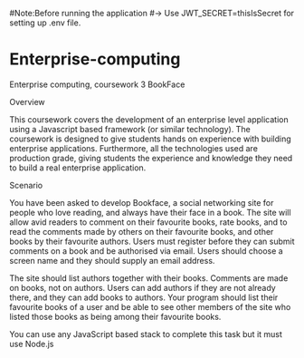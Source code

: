 #Note:Before running the application
#-> Use JWT_SECRET=thisIsSecret for setting up .env file.

# Enterprise-computing
Enterprise computing, coursework 3 BookFace

Overview

This coursework covers the development of an enterprise level application using a Javascript based framework (or similar technology). The coursework is designed to give students hands on experience with building enterprise applications. Furthermore, all the technologies used are production grade, giving students the experience and knowledge they need to build a real enterprise application. 

Scenario

You have been asked to develop Bookface, a social networking site for people who love reading, and always have their face in a book. The site will allow avid readers to comment on their favourite books, rate books, and to read the comments made by others on their favourite books, and other books by their favourite authors. Users must register before they can submit comments on a book and be authorised via email. Users should choose a screen name and they should supply an email address. 

The site should list authors together with their books. Comments are made on books, not on authors. Users can add authors if they are not already there, and they can add books to authors. Your program should list their favourite books of a user and be able to see other members of the site who listed those books as being among their favourite books.

You can use any JavaScript based stack to complete this task but it must use Node.js


